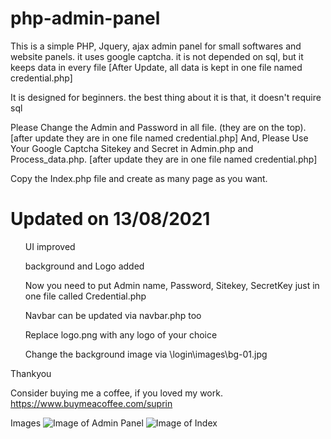 # php-admin-panel
This is a simple PHP, Jquery, ajax admin panel for small softwares and website panels. it uses google captcha. it is not depended on sql, but it keeps data in every file [After Update, all data is kept in one file named credential.php]

It is designed for beginners. the best thing about it is that, it doesn't require sql

Please Change the Admin and Password in all file. (they are on the top). [after update they are in one file named credential.php]
And, Please Use Your Google Captcha Sitekey and Secret in Admin.php and Process_data.php. [after update they are in one file named credential.php]

Copy the Index.php file and create as many page as you want.

<h1> Updated on 13/08/2021 </h1>
<ul> UI improved </ul>
<ul> background and Logo added </ul>
<ul> Now you need to put Admin name, Password, Sitekey, SecretKey just in one file called Credential.php </ul>
<ul> Navbar can be updated via navbar.php too </ul>
<ul> Replace logo.png with any logo of your choice </ul>
<ul> Change the background image via \login\images\bg-01.jpg </ul>
  


Thankyou 

Consider buying me a coffee, if you loved my work.
https://www.buymeacoffee.com/suprin




</h> Images </h1>
![Image of Admin Panel](https://suprin.sobdar.com/references/adlogin.JPG)
![Image of Index](https://suprin.sobdar.com/references/ad2.JPG)
